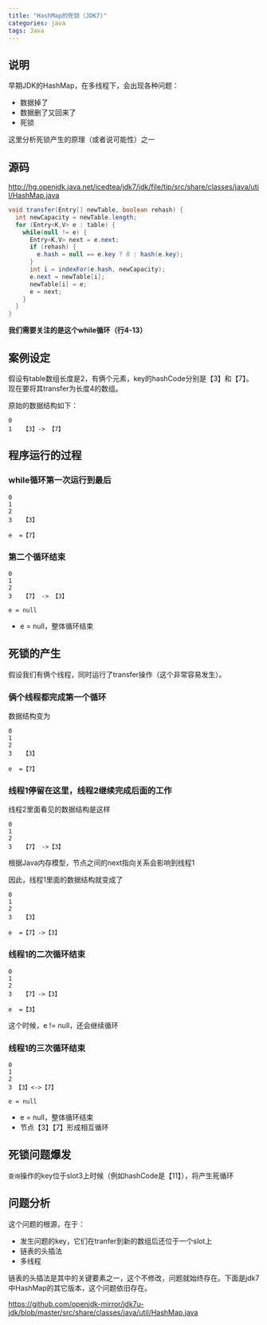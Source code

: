 ```yaml
---
title: "HashMap的死锁（JDK7)"
categories: java
tags: Java
---
```


## 说明
早期JDK的HashMap，在多线程下，会出现各种问题：
+ 数据掉了
+ 数据删了又回来了
+ 死锁

这里分析死锁产生的原理（或者说可能性）之一

## 源码
http://hg.openjdk.java.net/icedtea/jdk7/jdk/file/tip/src/share/classes/java/util/HashMap.java
```java
void transfer(Entry[] newTable, boolean rehash) {
  int newCapacity = newTable.length;
  for (Entry<K,V> e : table) {
    while(null != e) {
      Entry<K,V> next = e.next;
      if (rehash) {
        e.hash = null == e.key ? 0 : hash(e.key);
      }
      int i = indexFor(e.hash, newCapacity);
      e.next = newTable[i];
      newTable[i] = e;
      e = next;
    }
  }
}
```
**我们需要关注的是这个while循环（行4-13）**


## 案例设定
假设有table数组长度是2，有俩个元素，key的hashCode分别是【3】和【7】。  
现在要将其transfer为长度4的数组。

原始的数据结构如下：
```
0
1  	【3】-> 【7】
```

## 程序运行的过程


### while循环第一次运行到最后
```
0
1 	
2
3 	【3】

e  =【7】
```

### 第二个循环结束
```
0
1
2
3 	【7】 -> 【3】

e = null
```
+ e = null，整体循环结束


## 死锁的产生
假设我们有俩个线程，同时运行了transfer操作（这个非常容易发生）。

### 俩个线程都完成第一个循环
数据结构变为
```
0
1 	
2
3 	【3】

e  =【7】
```

### 线程1停留在这里，线程2继续完成后面的工作

线程2里面看见的数据结构是这样
```
0
1
2
3 	【7】 ->【3】
```

根据Java内存模型，节点之间的next指向关系会影响到线程1

因此，线程1里面的数据结构就变成了
```
0
1 	
2
3 	【3】

e  =【7】->【3】
```

### 线程1的二次循环结束
```
0
1 	
2
3 	【7】->【3】

e  =【3】
```
这个时候，e != null，还会继续循环

### 线程1的三次循环结束
```
0
1
2
3 【3】<->【7】

e = null
```
+ e = null，整体循环结束
+ 节点【3】【7】形成相互循环

## 死锁问题爆发
`查询`操作的key位于slot3上时候（例如hashCode是【11】），将产生死循环

## 问题分析
这个问题的根源，在于：
+ 发生问题的key，它们在tranfer到新的数组后还位于一个slot上
+ 链表的头插法
+ 多线程

链表的头插法是其中的关键要素之一，这个不修改，问题就始终存在。下面是jdk7中HashMap的其它版本，这个问题依旧存在。

https://github.com/openjdk-mirror/jdk7u-jdk/blob/master/src/share/classes/java/util/HashMap.java


